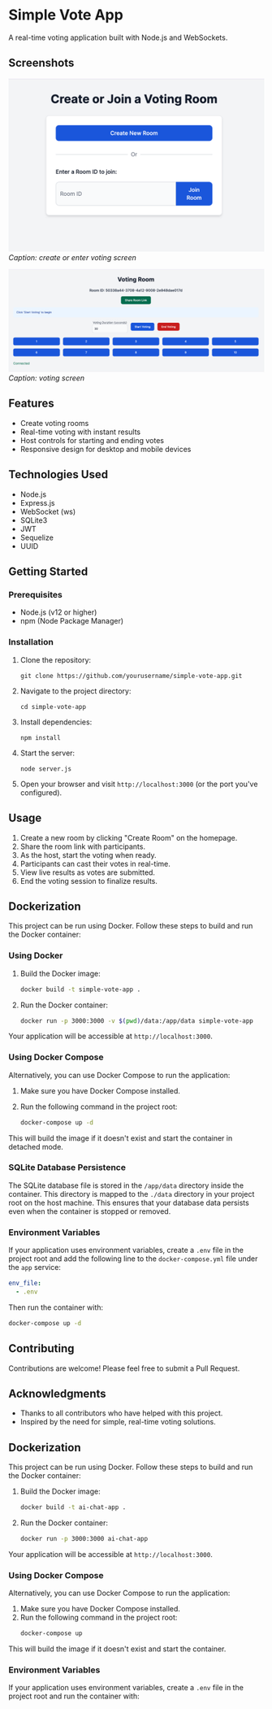 # Simple Vote App

A real-time voting application built with Node.js and WebSockets.

## Screenshots

![Screenshot 1](./screenshots/ss1.png)
_Caption: create or enter voting screen_

![Screenshot 2](./screenshots/ss2.png)
_Caption: voting screen_

## Features

- Create voting rooms
- Real-time voting with instant results
- Host controls for starting and ending votes
- Responsive design for desktop and mobile devices

## Technologies Used

- Node.js
- Express.js
- WebSocket (ws)
- SQLite3
- JWT
- Sequelize
- UUID

## Getting Started

### Prerequisites

- Node.js (v12 or higher)
- npm (Node Package Manager)

### Installation

1. Clone the repository:

   ```
   git clone https://github.com/yourusername/simple-vote-app.git
   ```

2. Navigate to the project directory:

   ```
   cd simple-vote-app
   ```

3. Install dependencies:

   ```
   npm install
   ```

4. Start the server:

   ```
   node server.js
   ```

5. Open your browser and visit `http://localhost:3000` (or the port you've configured).

## Usage

1. Create a new room by clicking "Create Room" on the homepage.
2. Share the room link with participants.
3. As the host, start the voting when ready.
4. Participants can cast their votes in real-time.
5. View live results as votes are submitted.
6. End the voting session to finalize results.

## Dockerization

This project can be run using Docker. Follow these steps to build and run the Docker container:

### Using Docker

1. Build the Docker image:

   ```bash
   docker build -t simple-vote-app .
   ```

2. Run the Docker container:

   ```bash
   docker run -p 3000:3000 -v $(pwd)/data:/app/data simple-vote-app
   ```

Your application will be accessible at `http://localhost:3000`.

### Using Docker Compose

Alternatively, you can use Docker Compose to run the application:

1. Make sure you have Docker Compose installed.
2. Run the following command in the project root:

   ```bash
   docker-compose up -d
   ```

This will build the image if it doesn't exist and start the container in detached mode.

### SQLite Database Persistence

The SQLite database file is stored in the `/app/data` directory inside the container. This directory is mapped to the `./data` directory in your project root on the host machine. This ensures that your database data persists even when the container is stopped or removed.

### Environment Variables

If your application uses environment variables, create a `.env` file in the project root and add the following line to the `docker-compose.yml` file under the `app` service:

```yaml
env_file:
  - .env
```

Then run the container with:

```bash
docker-compose up -d
```

## Contributing

Contributions are welcome! Please feel free to submit a Pull Request.

## Acknowledgments

- Thanks to all contributors who have helped with this project.
- Inspired by the need for simple, real-time voting solutions.

## Dockerization

This project can be run using Docker. Follow these steps to build and run the Docker container:

1. Build the Docker image:

   ```bash
   docker build -t ai-chat-app .
   ```

2. Run the Docker container:
   ```bash
   docker run -p 3000:3000 ai-chat-app
   ```

Your application will be accessible at `http://localhost:3000`.

### Using Docker Compose

Alternatively, you can use Docker Compose to run the application:

1. Make sure you have Docker Compose installed.
2. Run the following command in the project root:
   ```bash
   docker-compose up
   ```

This will build the image if it doesn't exist and start the container.

### Environment Variables

If your application uses environment variables, create a `.env` file in the project root and run the container with:
